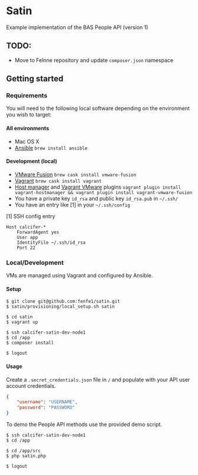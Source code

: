 # Satin

Example implementation of the BAS People API (version 1)

## TODO:

* Move to Felnne repository and update `composer.json` namespace

## Getting started

### Requirements

You will need to the following local software depending on the environment you wish to target:

#### All environments

* Mac OS X
* [Ansible](http://www.ansible.com) `brew install ansible`

#### Development (local)

  * [VMware Fusion](http://vmware.com/fusion) `brew cask install vmware-fusion`
  * [Vagrant](http://vagrantup.com) `brew cask install vagrant`
  * [Host manager](https://github.com/smdahlen/vagrant-hostmanager) and [Vagrant VMware](http://www.vagrantup.com/vmware) plugins `vagrant plugin install vagrant-hostmanager && vagrant plugin install vagrant-vmware-fusion`
  * You have a private key `id_rsa` and public key `id_rsa.pub` in `~/.ssh/`
  * You have an entry like [1] in your `~/.ssh/config`

[1] SSH config entry

```shell
Host calcifer-*
    ForwardAgent yes
    User app
    IdentityFile ~/.ssh/id_rsa
    Port 22
```

### Local/Development

VMs are managed using Vagrant and configured by Ansible.

#### Setup

```shell
$ git clone git@github.com:fenfe1/satin.git
$ satin/provisioning/local_setup.sh satin

$ cd satin
$ vagrant up

$ ssh calcifer-satin-dev-node1
$ cd /app
$ composer install

$ logout
```

#### Usage

Create a `.secret_credentials.json` file in `/` and populate with your API user account credentials.

```json
{
    "username": "USERNAME",
    "password": "PASSWORD"
}
```

To demo the People API methods use the provided demo script.

```shell
$ ssh calcifer-satin-dev-node1
$ cd /app

$ cd /app/src
$ php satin.php

$ logout
```
